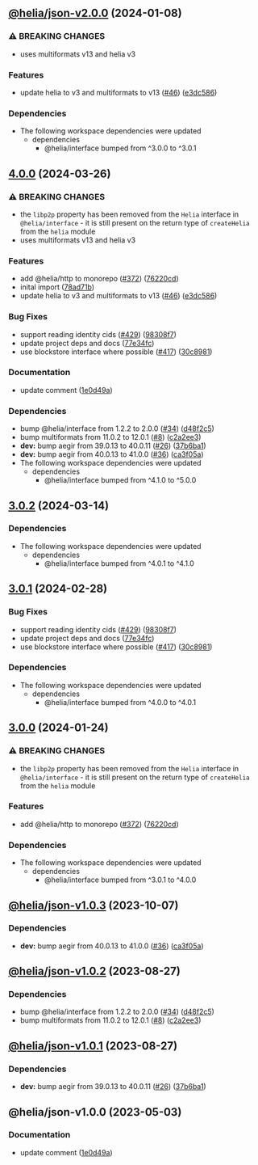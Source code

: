 ## [@helia/json-v2.0.0](https://github.com/ipfs/helia-json/compare/@helia/json-v1.0.3...@helia/json-v2.0.0) (2024-01-08)


### ⚠ BREAKING CHANGES

* uses multiformats v13 and helia v3

### Features

* update helia to v3 and multiformats to v13 ([#46](https://github.com/ipfs/helia-json/issues/46)) ([e3dc586](https://github.com/ipfs/helia-json/commit/e3dc5867ffc4de0dd3b05b56eb1b0ce98d50dcb1))

### Dependencies

* The following workspace dependencies were updated
  * dependencies
    * @helia/interface bumped from ^3.0.0 to ^3.0.1

## [4.0.0](https://github.com/saul-jb/helia/compare/json-v3.0.2...json-v4.0.0) (2024-03-26)


### ⚠ BREAKING CHANGES

* the `libp2p` property has been removed from the `Helia` interface in `@helia/interface` - it is still present on the return type of `createHelia` from the `helia` module
* uses multiformats v13 and helia v3

### Features

* add @helia/http to monorepo ([#372](https://github.com/saul-jb/helia/issues/372)) ([76220cd](https://github.com/saul-jb/helia/commit/76220cd5adf45af7fa61fd0a1321de4722b744d6))
* inital import ([78ad71b](https://github.com/saul-jb/helia/commit/78ad71b02ac136b704aa3d7a56e4d6d1c9c93f8e))
* update helia to v3 and multiformats to v13 ([#46](https://github.com/saul-jb/helia/issues/46)) ([e3dc586](https://github.com/saul-jb/helia/commit/e3dc5867ffc4de0dd3b05b56eb1b0ce98d50dcb1))


### Bug Fixes

* support reading identity cids ([#429](https://github.com/saul-jb/helia/issues/429)) ([98308f7](https://github.com/saul-jb/helia/commit/98308f77488b8196b2d18f78f05ecd2d37456834))
* update project deps and docs ([77e34fc](https://github.com/saul-jb/helia/commit/77e34fc115cbfb82585fd954bcf389ecebf655bc))
* use blockstore interface where possible ([#417](https://github.com/saul-jb/helia/issues/417)) ([30c8981](https://github.com/saul-jb/helia/commit/30c8981934ffba72d572a7b8b2712ec93b7f4d31))


### Documentation

* update comment ([1e0d49a](https://github.com/saul-jb/helia/commit/1e0d49a4ecb94b1ef07b8a814a095cea533222a3))


### Dependencies

* bump @helia/interface from 1.2.2 to 2.0.0 ([#34](https://github.com/saul-jb/helia/issues/34)) ([d48f2c5](https://github.com/saul-jb/helia/commit/d48f2c58338af0d096a1f855ab85a621fce1cc01))
* bump multiformats from 11.0.2 to 12.0.1 ([#8](https://github.com/saul-jb/helia/issues/8)) ([c2a2ee3](https://github.com/saul-jb/helia/commit/c2a2ee38cc8fa76c8a6d0c92c44023c148148a7e))
* **dev:** bump aegir from 39.0.13 to 40.0.11 ([#26](https://github.com/saul-jb/helia/issues/26)) ([37b6ba1](https://github.com/saul-jb/helia/commit/37b6ba14e085073b966fced3c3777519601d0a81))
* **dev:** bump aegir from 40.0.13 to 41.0.0 ([#36](https://github.com/saul-jb/helia/issues/36)) ([ca3f05a](https://github.com/saul-jb/helia/commit/ca3f05a74316f53b0e44f5edd6e303b6e8463bf2))
* The following workspace dependencies were updated
  * dependencies
    * @helia/interface bumped from ^4.1.0 to ^5.0.0

## [3.0.2](https://github.com/ipfs/helia/compare/json-v3.0.1...json-v3.0.2) (2024-03-14)


### Dependencies

* The following workspace dependencies were updated
  * dependencies
    * @helia/interface bumped from ^4.0.1 to ^4.1.0

## [3.0.1](https://github.com/ipfs/helia/compare/json-v3.0.0...json-v3.0.1) (2024-02-28)


### Bug Fixes

* support reading identity cids ([#429](https://github.com/ipfs/helia/issues/429)) ([98308f7](https://github.com/ipfs/helia/commit/98308f77488b8196b2d18f78f05ecd2d37456834))
* update project deps and docs ([77e34fc](https://github.com/ipfs/helia/commit/77e34fc115cbfb82585fd954bcf389ecebf655bc))
* use blockstore interface where possible ([#417](https://github.com/ipfs/helia/issues/417)) ([30c8981](https://github.com/ipfs/helia/commit/30c8981934ffba72d572a7b8b2712ec93b7f4d31))


### Dependencies

* The following workspace dependencies were updated
  * dependencies
    * @helia/interface bumped from ^4.0.0 to ^4.0.1

## [3.0.0](https://github.com/ipfs/helia/compare/json-v2.0.1...json-v3.0.0) (2024-01-24)


### ⚠ BREAKING CHANGES

* the `libp2p` property has been removed from the `Helia` interface in `@helia/interface` - it is still present on the return type of `createHelia` from the `helia` module

### Features

* add @helia/http to monorepo ([#372](https://github.com/ipfs/helia/issues/372)) ([76220cd](https://github.com/ipfs/helia/commit/76220cd5adf45af7fa61fd0a1321de4722b744d6))


### Dependencies

* The following workspace dependencies were updated
  * dependencies
    * @helia/interface bumped from ^3.0.1 to ^4.0.0

## [@helia/json-v1.0.3](https://github.com/ipfs/helia-json/compare/@helia/json-v1.0.2...@helia/json-v1.0.3) (2023-10-07)


### Dependencies

* **dev:** bump aegir from 40.0.13 to 41.0.0 ([#36](https://github.com/ipfs/helia-json/issues/36)) ([ca3f05a](https://github.com/ipfs/helia-json/commit/ca3f05a74316f53b0e44f5edd6e303b6e8463bf2))

## [@helia/json-v1.0.2](https://github.com/ipfs/helia-json/compare/@helia/json-v1.0.1...@helia/json-v1.0.2) (2023-08-27)


### Dependencies

* bump @helia/interface from 1.2.2 to 2.0.0 ([#34](https://github.com/ipfs/helia-json/issues/34)) ([d48f2c5](https://github.com/ipfs/helia-json/commit/d48f2c58338af0d096a1f855ab85a621fce1cc01))
* bump multiformats from 11.0.2 to 12.0.1 ([#8](https://github.com/ipfs/helia-json/issues/8)) ([c2a2ee3](https://github.com/ipfs/helia-json/commit/c2a2ee38cc8fa76c8a6d0c92c44023c148148a7e))

## [@helia/json-v1.0.1](https://github.com/ipfs/helia-json/compare/@helia/json-v1.0.0...@helia/json-v1.0.1) (2023-08-27)


### Dependencies

* **dev:** bump aegir from 39.0.13 to 40.0.11 ([#26](https://github.com/ipfs/helia-json/issues/26)) ([37b6ba1](https://github.com/ipfs/helia-json/commit/37b6ba14e085073b966fced3c3777519601d0a81))

## @helia/json-v1.0.0 (2023-05-03)


### Documentation

* update comment ([1e0d49a](https://github.com/ipfs/helia-json/commit/1e0d49a4ecb94b1ef07b8a814a095cea533222a3))
